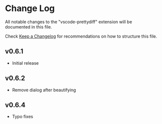 # Change Log
All notable changes to the "vscode-prettydiff" extension will be documented in this file.

Check [Keep a Changelog](http://keepachangelog.com/) for recommendations on how to structure this file.

## v0.6.1
- Initial release
## v0.6.2
- Remove dialog after beautifying
## v0.6.4
- Typo fixes